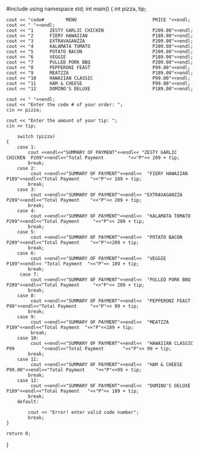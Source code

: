 #include <iostream>
using namespace std;
int main()
{
    int pizza, tip;

    cout << "code#        MENU                            PRICE "<<endl;
    cout << " "<<endl;
    cout << "1      ZESTY GARLIC CHICKEN                  P209.00"<<endl;
    cout << "2      FIERY HAWAIIAN                        P189.00"<<endl;
    cout << "3      EXTRAVAGANZZA                         P209.00"<<endl;
    cout << "4      KALAMATA TOMATO                       P209.00"<<endl;
    cout << "5      POTATO BACON                          P209.00"<<endl;
    cout << "6      VEGGIE                                P189.00"<<endl;
    cout << "7      PULLED PORK BBQ                       P209.00"<<endl;
    cout << "8      PEPPERONI FEAST                       P99.00"<<endl;
    cout << "9      MEATZZA                               P189.00"<<endl;
    cout << "10     HAWAIIAN CLASSIC                      P99.00"<<endl;
    cout << "11     HAM & CHEESE                          P99.00"<<endl;
    cout << "12     DOMINO'S DELUXE                       P189.00"<<endl;

    cout << " "<<endl;
    cout << "Enter the code # of your order: ";
    cin >> pizza;

    cout << "Enter the amount of your tip: ";
    cin >> tip;

        switch (pizza)
    {
        case 1:
            cout <<endl<<"SUMMARY OF PAYMENT"<<endl<< "ZESTY GARLIC CHICKEN  P209"<<endl<<"Total Payment         "<<"P"<< 209 + tip;
            break;
        case 2:
             cout <<endl<<"SUMMARY OF PAYMENT"<<endl<<  "FIERY HAWAIIAN   P189"<<endl<<"Total Payment    "<<"P"<< 189 + tip;
            break;
        case 3:
             cout <<endl<<"SUMMARY OF PAYMENT"<<endl<< "EXTRAVAGANZZA    P209"<<endl<<"Total Payment    "<<"P"<< 209 + tip;
            break;
        case 4:
             cout <<endl<<"SUMMARY OF PAYMENT"<<endl<<  "KALAMATA TOMATO   P209"<<endl<<"Total Payment     "<<"P"<< 209 + tip;
            break;
        case 5:
             cout <<endl<<"SUMMARY OF PAYMENT"<<endl<<  "POTATO BACON     P209"<<endl<<"Total Payment    "<<"P"<<209 + tip;
            break;
        case 6:
             cout <<endl<<"SUMMARY OF PAYMENT"<<endl<<  "VEGGIE         P189"<<endl<< "Total Payment  "<<"P"<< 189 + tip;
            break;
         case 7:
             cout <<endl<<"SUMMARY OF PAYMENT"<<endl<<  "PULLED PORK BBQ   P209"<<endl<<"Total Payment     "<<"P"<< 209 + tip;
            break;
        case 8:
             cout <<endl<<"SUMMARY OF PAYMENT"<<endl<<  "PEPPERONI FEAST   P99"<<endl<<"Total Payment     "<<"P"<< 99 + tip;
            break;
        case 9:
             cout <<endl<<"SUMMARY OF PAYMENT"<<endl<<  "MEATZZA        P189"<<endl<<"Total Payment  "<<"P"<<189 + tip;
             break;
        case 10:
             cout <<endl<<"SUMMARY OF PAYMENT"<<endl<<  "HAWAIIAN CLASSIC    P99          "<<endl<<"Total Payment       "<<"P"<< 99 + tip;
            break;
        case 11:
             cout <<endl<<"SUMMARY OF PAYMENT"<<endl<<  "HAM & CHEESE     P99.00"<<endl<<"Total Payment    "<<"P"<<99 + tip;
            break;
        case 12:
             cout <<endl<<"SUMMARY OF PAYMENT"<<endl<<  "DOMINO'S DELUXE P189"<<endl<<"Total Payment   "<<"P"<< 189 + tip;
            break;
        default:

            cout << "Error! enter valid code number";
            break;
    }

    return 0;
}

